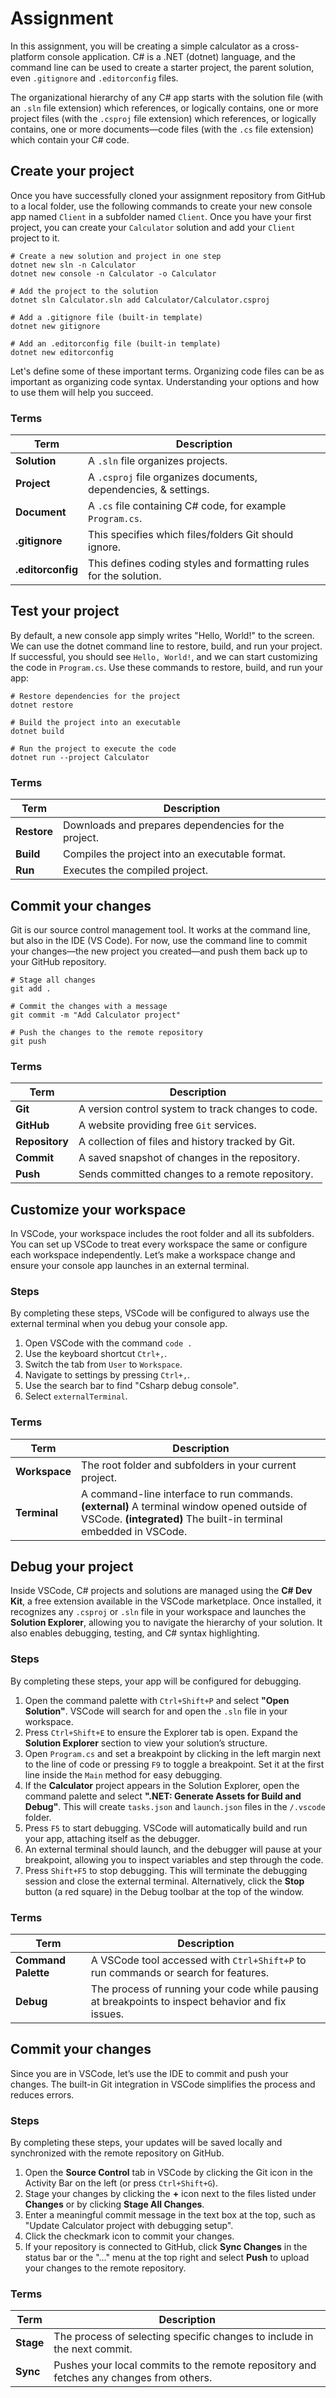 # Assignment

In this assignment, you will be creating a simple calculator as a cross-platform console application. C# is a .NET (dotnet) language, and the command line can be used to create a starter project, the parent solution, even `.gitignore` and `.editorconfig` files.

The organizational hierarchy of any C# app starts with the solution file (with an `.sln` file extension) which references, or logically contains, one or more project files (with the `.csproj` file extension) which references, or logically contains, one or more documents—code files (with the `.cs` file extension) which contain your C# code.

## Create your project

Once you have successfully cloned your assignment repository from GitHub to a local folder, use the following commands to create your new console app named `Client` in a subfolder named `Client`. Once you have your first project, you can create your `Calculator` solution and add your `Client` project to it.

```text
# Create a new solution and project in one step
dotnet new sln -n Calculator
dotnet new console -n Calculator -o Calculator

# Add the project to the solution
dotnet sln Calculator.sln add Calculator/Calculator.csproj

# Add a .gitignore file (built-in template)
dotnet new gitignore

# Add an .editorconfig file (built-in template)
dotnet new editorconfig
```

Let's define some of these important terms. Organizing code files can be as important as organizing code syntax. Understanding your options and how to use them will help you succeed.

### Terms

| Term | Description  
|-|-  
| **Solution** | A `.sln` file organizes projects.  
| **Project** | A `.csproj` file organizes documents, dependencies, & settings.  
| **Document** | A `.cs` file containing C# code, for example `Program.cs`.  
| **.gitignore** | This specifies which files/folders Git should ignore.  
| **.editorconfig** | This defines coding styles and formatting rules for the solution.  

## Test your project

By default, a new console app simply writes "Hello, World!" to the screen. We can use the dotnet command line to restore, build, and run your project. If successful, you should see `Hello, World!`, and we can start customizing the code in `Program.cs`. Use these commands to restore, build, and run your app:

```text
# Restore dependencies for the project
dotnet restore

# Build the project into an executable
dotnet build

# Run the project to execute the code
dotnet run --project Calculator
```

### Terms

| Term | Description  
|-|-  
| **Restore** | Downloads and prepares dependencies for the project.  
| **Build** | Compiles the project into an executable format.  
| **Run** | Executes the compiled project.  

## Commit your changes

Git is our source control management tool. It works at the command line, but also in the IDE (VS Code). For now, use the command line to commit your changes—the new project you created—and push them back up to your GitHub repository.

```text
# Stage all changes
git add .

# Commit the changes with a message
git commit -m "Add Calculator project"

# Push the changes to the remote repository
git push
```

### Terms

| Term | Description  
|-|-  
| **Git** | A version control system to track changes to code.  
| **GitHub** | A website providing free `Git` services.  
| **Repository** | A collection of files and history tracked by Git.  
| **Commit** | A saved snapshot of changes in the repository.  
| **Push** | Sends committed changes to a remote repository.  

## Customize your workspace

In VSCode, your workspace includes the root folder and all its subfolders. You can set up VSCode to treat every workspace the same or configure each workspace independently. Let’s make a workspace change and ensure your console app launches in an external terminal.

### Steps

By completing these steps, VSCode will be configured to always use the external terminal when you debug your console app.

1. Open VSCode with the command `code .`  
1. Use the keyboard shortcut `Ctrl+,`.  
1. Switch the tab from `User` to `Workspace`.  
1. Navigate to settings by pressing `Ctrl+,`.  
1. Use the search bar to find "Csharp debug console".  
1. Select `externalTerminal`.  

### Terms

| Term | Description  
|-|-  
| **Workspace** | The root folder and subfolders in your current project.  
| **Terminal** | A command-line interface to run commands.  **(external)** A terminal window opened outside of VSCode. **(integrated)** The built-in terminal embedded in VSCode.  

## Debug your project

Inside VSCode, C# projects and solutions are managed using the **C# Dev Kit**, a free extension available in the VSCode marketplace. Once installed, it recognizes any `.csproj` or `.sln` file in your workspace and launches the **Solution Explorer**, allowing you to navigate the hierarchy of your solution. It also enables debugging, testing, and C# syntax highlighting.

### Steps

By completing these steps, your app will be configured for debugging.

1. Open the command palette with `Ctrl+Shift+P` and select **"Open Solution"**. VSCode will search for and open the `.sln` file in your workspace.  
1. Press `Ctrl+Shift+E` to ensure the Explorer tab is open. Expand the **Solution Explorer** section to view your solution’s structure.  
1. Open `Program.cs` and set a breakpoint by clicking in the left margin next to the line of code or pressing `F9` to toggle a breakpoint. Set it at the first line inside the `Main` method for easy debugging.  
1. If the **Calculator** project appears in the Solution Explorer, open the command palette and select **".NET: Generate Assets for Build and Debug"**. This will create `tasks.json` and `launch.json` files in the `/.vscode` folder.  
1. Press `F5` to start debugging. VSCode will automatically build and run your app, attaching itself as the debugger.  
1. An external terminal should launch, and the debugger will pause at your breakpoint, allowing you to inspect variables and step through the code.  
1. Press `Shift+F5` to stop debugging. This will terminate the debugging session and close the external terminal. Alternatively, click the **Stop** button (a red square) in the Debug toolbar at the top of the window.  

### Terms

| Term              | Description  
|-|-  
| **Command Palette** | A VSCode tool accessed with `Ctrl+Shift+P` to run commands or search for features.  
| **Debug**          | The process of running your code while pausing at breakpoints to inspect behavior and fix issues.  

## Commit your changes

Since you are in VSCode, let’s use the IDE to commit and push your changes. The built-in Git integration in VSCode simplifies the process and reduces errors.

### Steps

By completing these steps, your updates will be saved locally and synchronized with the remote repository on GitHub.

1. Open the **Source Control** tab in VSCode by clicking the Git icon in the Activity Bar on the left (or press `Ctrl+Shift+G`).  
1. Stage your changes by clicking the **+** icon next to the files listed under **Changes** or by clicking **Stage All Changes**.  
1. Enter a meaningful commit message in the text box at the top, such as "Update Calculator project with debugging setup".  
1. Click the checkmark icon to commit your changes.  
1. If your repository is connected to GitHub, click **Sync Changes** in the status bar or the "…​" menu at the top right and select **Push** to upload your changes to the remote repository.  

### Terms

| Term | Description  
|-|-  
| **Stage** | The process of selecting specific changes to include in the next commit.  
| **Sync** | Pushes your local commits to the remote repository and fetches any changes from others.  
